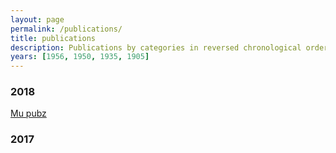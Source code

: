 ```yaml
---
layout: page
permalink: /publications/
title: publications
description: Publications by categories in reversed chronological order. Generated by jekyll-scholar.
years: [1956, 1950, 1935, 1905]
---
```


<h3 class="year">2018</h3>

<a href='https://ewinapun.tk'>Mu pubz</a>


<h3 class="year">2017</h3>
